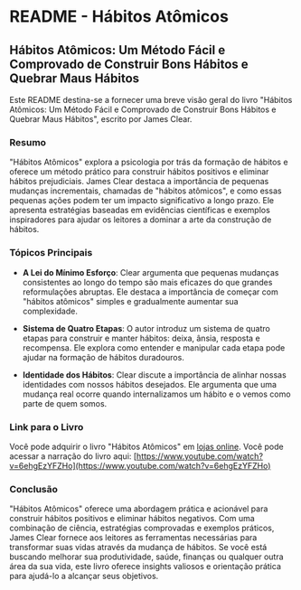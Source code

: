 # README - Hábitos Atômicos

## Hábitos Atômicos: Um Método Fácil e Comprovado de Construir Bons Hábitos e Quebrar Maus Hábitos

Este README destina-se a fornecer uma breve visão geral do livro "Hábitos Atômicos: Um Método Fácil e Comprovado de Construir Bons Hábitos e Quebrar Maus Hábitos", escrito por James Clear.

### Resumo

"Hábitos Atômicos" explora a psicologia por trás da formação de hábitos e oferece um método prático para construir hábitos positivos e eliminar hábitos prejudiciais. James Clear destaca a importância de pequenas mudanças incrementais, chamadas de "hábitos atômicos", e como essas pequenas ações podem ter um impacto significativo a longo prazo. Ele apresenta estratégias baseadas em evidências científicas e exemplos inspiradores para ajudar os leitores a dominar a arte da construção de hábitos.

### Tópicos Principais

- **A Lei do Mínimo Esforço**: Clear argumenta que pequenas mudanças consistentes ao longo do tempo são mais eficazes do que grandes reformulações abruptas. Ele destaca a importância de começar com "hábitos atômicos" simples e gradualmente aumentar sua complexidade.

- **Sistema de Quatro Etapas**: O autor introduz um sistema de quatro etapas para construir e manter hábitos: deixa, ânsia, resposta e recompensa. Ele explora como entender e manipular cada etapa pode ajudar na formação de hábitos duradouros.

- **Identidade dos Hábitos**: Clear discute a importância de alinhar nossas identidades com nossos hábitos desejados. Ele argumenta que uma mudança real ocorre quando internalizamos um hábito e o vemos como parte de quem somos.

### Link para o Livro

Você pode adquirir o livro "Hábitos Atômicos" em [lojas online](https://www.amazon.com.br/H%C3%A1bitos-At%C3%B4micos-James-Clear/dp/8543108773).
Você pode acessar a narração do livro aqui: [https://www.youtube.com/watch?v=6ehgEzYFZHo](https://www.youtube.com/watch?v=6ehgEzYFZHo)

### Conclusão

"Hábitos Atômicos" oferece uma abordagem prática e acionável para construir hábitos positivos e eliminar hábitos negativos. Com uma combinação de ciência, estratégias comprovadas e exemplos práticos, James Clear fornece aos leitores as ferramentas necessárias para transformar suas vidas através da mudança de hábitos. Se você está buscando melhorar sua produtividade, saúde, finanças ou qualquer outra área da sua vida, este livro oferece insights valiosos e orientação prática para ajudá-lo a alcançar seus objetivos.
